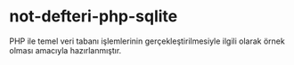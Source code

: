 # not-defteri-php-sqlite
PHP ile temel veri tabanı işlemlerinin gerçekleştirilmesiyle ilgili olarak örnek olması amacıyla hazırlanmıştır.

